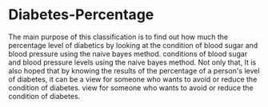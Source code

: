 # Diabetes-Percentage
The main purpose of this classification is to find out how much the percentage level of diabetics by looking at the condition of blood sugar and blood pressure using the naive bayes method. conditions of blood sugar and blood pressure levels using the naive bayes method. Not only that,
It is also hoped that by knowing the results of the percentage of a person's level of diabetes, it can be a view for someone who wants to avoid or reduce the condition of diabetes.
view for someone who wants to avoid or reduce the condition of diabetes. 
